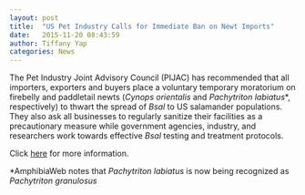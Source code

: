 ```yaml
---
layout: post
title:  "US Pet Industry Calls for Immediate Ban on Newt Imports"
date:   2015-11-20 08:43:59
author: Tiffany Yap
categories: News
---
```


The Pet Industry Joint Advisory Council (PIJAC) has recommended that all importers, exporters
and buyers place a voluntary temporary moratorium on firebelly and paddletail newts 
(_Cynops orientalis_ and _Pachytriton labiatus_*, respectively) to thwart the spread of _Bsal_ to US
salamander populations. They also ask all businesses to regularly sanitize their facilities 
as a precautionary measure while government agencies, industry, and researchers work towards 
effective _Bsal_ testing and treatment protocols.

Click [here](http://pijac.org/press/pijac-recommends-immediate-temporary-moratorium-importation-firebelly-and-paddletail-newts) for more information.

*AmphibiaWeb notes that _Pachytriton labiatus_ is now being recognized as _Pachytriton granulosus_

